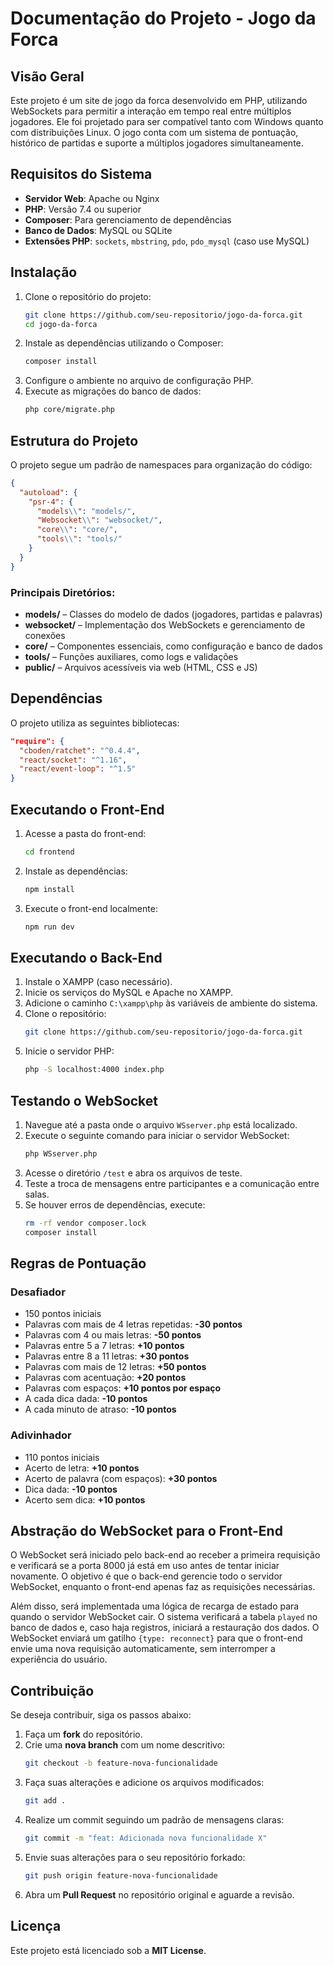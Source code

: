# Documentação do Projeto - Jogo da Forca

## Visão Geral

Este projeto é um site de jogo da forca desenvolvido em PHP, utilizando WebSockets para permitir a interação em tempo real entre múltiplos jogadores. Ele foi projetado para ser compatível tanto com Windows quanto com distribuições Linux. O jogo conta com um sistema de pontuação, histórico de partidas e suporte a múltiplos jogadores simultaneamente.

## Requisitos do Sistema

- **Servidor Web**: Apache ou Nginx  
- **PHP**: Versão 7.4 ou superior  
- **Composer**: Para gerenciamento de dependências  
- **Banco de Dados**: MySQL ou SQLite  
- **Extensões PHP**: `sockets`, `mbstring`, `pdo`, `pdo_mysql` (caso use MySQL)  

## Instalação

1. Clone o repositório do projeto:
   ```sh
   git clone https://github.com/seu-repositorio/jogo-da-forca.git
   cd jogo-da-forca
   ```
2. Instale as dependências utilizando o Composer:
   ```sh
   composer install
   ```
3. Configure o ambiente no arquivo de configuração PHP.
4. Execute as migrações do banco de dados:
   ```sh
   php core/migrate.php
   ```

## Estrutura do Projeto

O projeto segue um padrão de namespaces para organização do código:

```json
{
  "autoload": {
    "psr-4": {
      "models\\": "models/",
      "Websocket\\": "websocket/",
      "core\\": "core/",
      "tools\\": "tools/"
    }
  }
}
```

### Principais Diretórios:

- **models/** – Classes do modelo de dados (jogadores, partidas e palavras)
- **websocket/** – Implementação dos WebSockets e gerenciamento de conexões
- **core/** – Componentes essenciais, como configuração e banco de dados
- **tools/** – Funções auxiliares, como logs e validações
- **public/** – Arquivos acessíveis via web (HTML, CSS e JS)

## Dependências

O projeto utiliza as seguintes bibliotecas:

```json
"require": {
  "cboden/ratchet": "^0.4.4",
  "react/socket": "^1.16",
  "react/event-loop": "^1.5"
}
```

## Executando o Front-End

1. Acesse a pasta do front-end:
   ```sh
   cd frontend
   ```
2. Instale as dependências:
   ```sh
   npm install
   ```
3. Execute o front-end localmente:
   ```sh
   npm run dev
   ```

## Executando o Back-End

1. Instale o XAMPP (caso necessário).
2. Inicie os serviços do MySQL e Apache no XAMPP.
3. Adicione o caminho `C:\xampp\php` às variáveis de ambiente do sistema.
4. Clone o repositório:
   ```sh
   git clone https://github.com/seu-repositorio/jogo-da-forca.git
   ```
5. Inicie o servidor PHP:
   ```sh
   php -S localhost:4000 index.php
   ```

## Testando o WebSocket

1. Navegue até a pasta onde o arquivo `WSserver.php` está localizado.
2. Execute o seguinte comando para iniciar o servidor WebSocket:
   ```sh
   php WSserver.php
   ```
3. Acesse o diretório `/test` e abra os arquivos de teste.
4. Teste a troca de mensagens entre participantes e a comunicação entre salas.
5. Se houver erros de dependências, execute:
   ```sh
   rm -rf vendor composer.lock
   composer install
   ```

## Regras de Pontuação

### **Desafiador**

- 150 pontos iniciais  
- Palavras com mais de 4 letras repetidas: **-30 pontos**  
- Palavras com 4 ou mais letras: **-50 pontos**  
- Palavras entre 5 a 7 letras: **+10 pontos**  
- Palavras entre 8 a 11 letras: **+30 pontos**  
- Palavras com mais de 12 letras: **+50 pontos**  
- Palavras com acentuação: **+20 pontos**  
- Palavras com espaços: **+10 pontos por espaço**  
- A cada dica dada: **-10 pontos**  
- A cada minuto de atraso: **-10 pontos**  

### **Adivinhador**

- 110 pontos iniciais  
- Acerto de letra: **+10 pontos**  
- Acerto de palavra (com espaços): **+30 pontos**  
- Dica dada: **-10 pontos**  
- Acerto sem dica: **+10 pontos**  

## Abstração do WebSocket para o Front-End

O WebSocket será iniciado pelo back-end ao receber a primeira requisição e verificará se a porta 8000 já está em uso antes de tentar iniciar novamente. O objetivo é que o back-end gerencie todo o servidor WebSocket, enquanto o front-end apenas faz as requisições necessárias.

Além disso, será implementada uma lógica de recarga de estado para quando o servidor WebSocket cair. O sistema verificará a tabela `played` no banco de dados e, caso haja registros, iniciará a restauração dos dados. O WebSocket enviará um gatilho `{type: reconnect}` para que o front-end envie uma nova requisição automaticamente, sem interromper a experiência do usuário.

## Contribuição

Se deseja contribuir, siga os passos abaixo:

1. Faça um **fork** do repositório.
2. Crie uma **nova branch** com um nome descritivo:
   ```sh
   git checkout -b feature-nova-funcionalidade
   ```
3. Faça suas alterações e adicione os arquivos modificados:
   ```sh
   git add .
   ```
4. Realize um commit seguindo um padrão de mensagens claras:
   ```sh
   git commit -m "feat: Adicionada nova funcionalidade X"
   ```
5. Envie suas alterações para o seu repositório forkado:
   ```sh
   git push origin feature-nova-funcionalidade
   ```
6. Abra um **Pull Request** no repositório original e aguarde a revisão.

## Licença

Este projeto está licenciado sob a **MIT License**.

